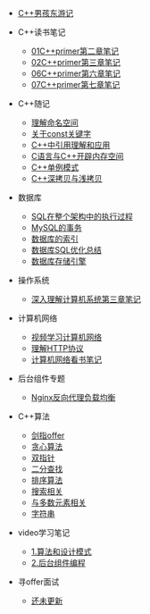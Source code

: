 * [C++男孩东游记](/README.md)

* C++读书笔记
  * [01C++primer第二章笔记](/C++读书笔记/01C++primer第二章笔记.md)
  * [02C++primer第三章笔记](/C++读书笔记/02C++primer第三章笔记.md)
  * [06C++primer第六章笔记](/C++读书笔记/06C++primer第六章笔记.md)
  * [07C++primer第七章笔记](/C++读书笔记/07C++primer第七章笔记.md)

* C++随记
  * [理解命名空间](/C++随记/理解命名空间.md)
  * [关于const关键字](/C++随记/关于const关键字.md)
  * [C++中引用理解和应用](/C++随记/C++中引用理解和应用.md)
  * [C语言与C++开辟内存空间](/C++随记/C语言与C++开辟内存空间.md)
  * [C++单例模式](/C++随记/C++单例模式.md)
  * [C++深拷贝与浅拷贝](/C++随记/C++深拷贝和浅拷贝.md)

* 数据库
  * [SQL在整个架构中的执行过程](/数据库/SQL在整个架构中的执行过程.md)
  * [MySQL的事务](/数据库/MySQL的事务.md)
  * [数据库的索引](/数据库/数据库的索引.md)
  * [数据库SQL优化总结](/数据库/数据库SQL优化总结.md)
  * [数据库存储引擎](/数据库/数据库存储引擎.md)
  
* 操作系统
  * [深入理解计算机系统第三章笔记](/操作系统/深入理解计算机系统第三章笔记.md)
* 计算机网络
  * [视频学习计算机网络](/计算机网络/视频学习计算机网络.md)
  * [理解HTTP协议](/计算机网络/理解HTTP协议.md)
  * [计算机网络看书笔记](/计算机网络/计算机网络看书笔记.md)

* 后台组件专题
  * [Nginx反向代理负载均衡](/后台组件专题/Nginx反向代理负载均衡.md)

* C++算法
  * [剑指offer](/算法/剑指offer.md)
  * [贪心算法](/算法/贪心算法.md)
  * [双指针](/算法/双指针.md)
  * [二分查找](/算法/二分查找.md)
  * [排序算法](/算法/排序算法.md)
  * [搜索相关](/算法/搜索相关.md)
  * [与多数元素相关](/算法/与多数元素相关.md)
  * [字符串](/算法/字符串.md)


* video学习笔记
  * [1.算法和设计模式](/video学习笔记/1.算法和设计模式.md)
  * [2.后台组件编程](/video学习笔记/2.后台组件编程.md)

* 寻offer面试
  * [还未更新](/c++学习随记/01C++primer第二章笔记.md)  

